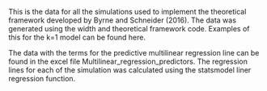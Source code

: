 This is the data for all the simulations used to implement the theoretical framework developed by Byrne and Schneider (2016). The data was generated using the width and theoretical framework code. Examples of this for the k=1 model can be found here. 

The data with the terms for the predictive multilinear regression line can be found in the excel file  Multilinear_regression_predictors. The regression lines for each of the simulation was calculated using the statsmodel liner regression function.  
